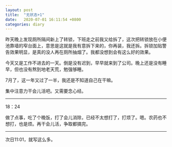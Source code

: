 ```yaml
---
layout: post
title:  "无状态+1"
date:   2020-07-01 16:11:54 +0800
categories: diary
---
```


昨天晚上发现厕所隔间新上了转锁，下班走之前我又给拆了，这次把转锁放在小便池靠墙的窄台面上，意思是这就是我有意拆下来的，你再装，我还拆。拆锁加贴警告效果明显，是真的没人再在厕所抽烟了。我都没想到会有这么好的效果。

今天又是工作不进去的一天。倒是没有迟到，早早就来到了公司。晚上还是没有睡早，但也没有熬到地老天荒，勉强够睡。

7月了，这一年又过了一半，我还是不知道自己在干嘛。

集中注意力干会儿活吧。又需要念心经。

----

18：24

做了点事，吃了个晚饭，打了会儿消除，已经不太想打了，打烦了。嗯。农药也不想打，也是烦。再干会儿活，争取都搞完。

----

次日11:01，就写这么多。
